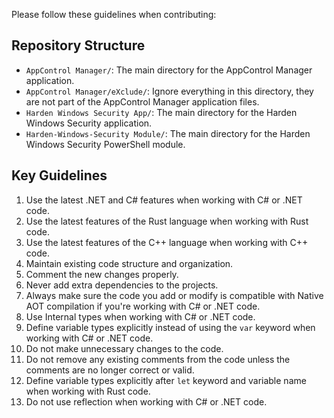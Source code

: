 Please follow these guidelines when contributing:

## Repository Structure
- `AppControl Manager/`: The main directory for the AppControl Manager application.
- `AppControl Manager/eXclude/`: Ignore everything in this directory, they are not part of the AppControl Manager application files.
- `Harden Windows Security App/`: The main directory for the Harden Windows Security application.
- `Harden-Windows-Security Module/`: The main directory for the Harden Windows Security PowerShell module.

## Key Guidelines
1. Use the latest .NET and C# features when working with C# or .NET code.
2. Use the latest features of the Rust language when working with Rust code.
3. Use the latest features of the C++ language when working with C++ code.
4. Maintain existing code structure and organization.
5. Comment the new changes properly.
6. Never add extra dependencies to the projects.
7. Always make sure the code you add or modify is compatible with Native AOT compilation if you're working with C# or .NET code.
8. Use Internal types when working with C# or .NET code.
9. Define variable types explicitly instead of using the `var` keyword when working with C# or .NET code.
10. Do not make unnecessary changes to the code.
11. Do not remove any existing comments from the code unless the comments are no longer correct or valid.
12. Define variable types explicitly after `let` keyword and variable name when working with Rust code.
13. Do not use reflection when working with C# or .NET code.
